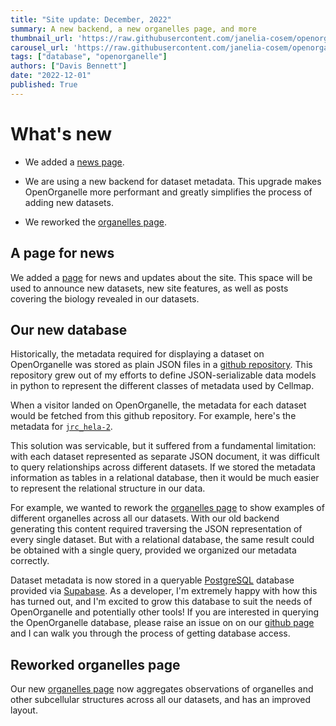 ```yaml
---
title: "Site update: December, 2022"
summary: A new backend, a new organelles page, and more
thumbnail_url: 'https://raw.githubusercontent.com/janelia-cosem/openorganelle-blog/main/assets/queryable-api_thumbnail.jpg'
carousel_url: 'https://raw.githubusercontent.com/janelia-cosem/openorganelle-blog/main/assets/queryable-api_carousel.jpg'
tags: ["database", "openorganelle"]
authors: ["Davis Bennett"]
date: "2022-12-01"
published: True
---
```

# What's new

* We added a [news page](https://openorganelle.janelia.org/news).

* We are using a new backend for dataset metadata. This upgrade makes OpenOrganelle more performant and greatly simplifies the process of adding new datasets.

* We reworked the [organelles page](https://openorganelle.janelia.org/organelles). 

## A page for news
We added a [page](https://openorganelle.janelia.org/news) for news and updates about the site. This space will be used to announce new datasets, new site features, as well as posts covering the biology revealed in our datasets.

## Our new database
Historically, the metadata required for displaying a dataset on OpenOrganelle was stored as plain JSON files in a [github repository](https://github.com/janelia-cosem/fibsem-metadata). This repository grew out of my efforts to define JSON-serializable data models in python to represent the different classes of metadata used by Cellmap. 

When a visitor landed on OpenOrganelle, the metadata for each dataset would be fetched from this github repository. For example, here's the metadata for [`jrc_hela-2`](https://github.com/janelia-cosem/fibsem-metadata/blob/master/api/jrc_hela-2/manifest.json). 

This solution was servicable, but it suffered from a fundamental limitation: with each dataset represented as separate JSON document, it was difficult to query relationships across different datasets. If we stored the metadata information as tables in a relational database, then it would be much easier to represent the relational structure in our data. 

For example, we wanted to rework the [organelles page](https://openorganelle.janelia.org/organelles) to show examples of different organelles across all our datasets. With our old backend generating this content required traversing the JSON representation of every single dataset. But with a relational database, the same result could be obtained with a single query, provided we organized our metadata correctly.

Dataset metadata is now stored in a queryable [PostgreSQL](https://www.postgresql.org/) database provided via [Supabase](https://supabase.com/). As a developer, I'm extremely happy with how this has turned out, and I'm excited to grow this database to suit the needs of OpenOrganelle and potentially other tools! If you are interested in querying the OpenOrganelle database, please raise an issue on on our [github page](https://github.com/janelia-cosem/openorganelle) and I can walk you through the process of getting database access.

## Reworked organelles page
Our new [organelles page](https://openorganelle.janelia.org/organelles) now aggregates observations of organelles and other subcellular structures across all our datasets, and has an improved layout.